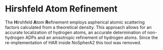 # Hirshfeld Atom Refinement
The <b>H</b>irshfeld <b>A</b>tom <b>R</b>efinement employs aspherical atomic scattering factors calculated from a theoretical density. This approach allows for an accurate localization of hydrogen atoms, an accurate determination of non-hydrogen ADPs and an anisotropic refinement of hydrogen atoms.
Since the re-implementation of HAR inside NoSpherA2 this tool was removed. 